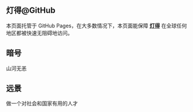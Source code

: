 ## 灯得@GitHub
本页面托管于 GitHub Pages，在大多数情况下，本页面能保障 [**灯得**](https://dengget.com) 在全球任何地区都被快速无阻碍地访问。

## 暗号
山河无恙

## 远景
做一个对社会和国家有用的人才
